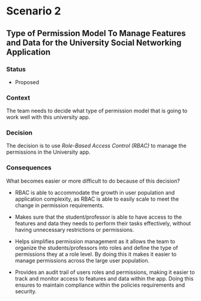 # Scenario 2

## Type of Permission Model To Manage Features and Data for the University Social Networking Application

### Status

- Proposed


### Context

The team needs to decide what type of permission model that is going to work well with this university app. 


### Decision

The decision is to use *Role-Based Access Control (RBAC)* to manage the permissions in the University app.

### Consequences

What becomes easier or more difficult to do because of this decision?

- RBAC is able to accommodate the growth in user population and application complexity, as RBAC is able to easily scale to meet the change in permission requirements. 
  
- Makes sure that the student/professor is able to have access to the features and data they needs to perform their tasks effectively, without having unnecessary restrictions or permissions. 

- Helps simplifies permission management as it allows the team to organize the students/professors into roles and define the type of permissions they at a role level. By doing this it makes it easier to manage permissions across the large user population.

- Provides an audit trail of users roles and permissions, making it easier to track and monitor access to features and data within the app. Doing this ensures to maintain compliance within the policies requirements and security.  



